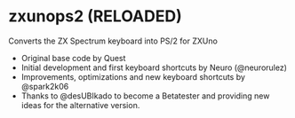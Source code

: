 # zxunops2 (RELOADED)

Converts the ZX Spectrum keyboard into PS/2 for ZXUno

* Original base code by Quest
* Initial development and first keyboard shortcuts by Neuro (@neurorulez)
* Improvements, optimizations and new keyboard shortcuts by @spark2k06
* Thanks to @desUBIkado to become a Betatester and providing new ideas for the alternative version.
